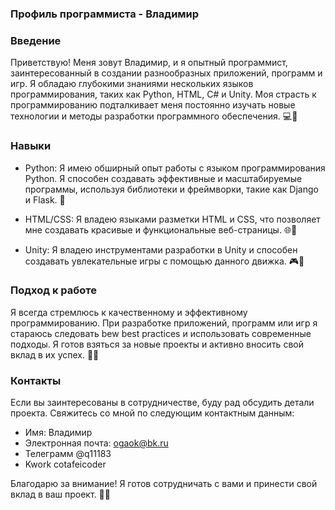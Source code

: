 ### Профиль программиста - Владимир

### Введение
Приветствую! Меня зовут Владимир, и я опытный программист, заинтересованный в создании разнообразных приложений, программ и игр. Я обладаю глубокими знаниями нескольких языков программирования, таких как Python, HTML, C# и Unity. Моя страсть к программированию подталкивает меня постоянно изучать новые технологии и методы разработки программного обеспечения. 💻🚀

### Навыки
- Python: Я имею обширный опыт работы с языком программирования Python. Я способен создавать эффективные и масштабируемые программы, используя библиотеки и фреймворки, такие как Django и Flask. 🐍

- HTML/CSS: Я владею языками разметки HTML и CSS, что позволяет мне создавать красивые и функциональные веб-страницы. 🌐🎨

- Unity: Я владею инструментами разработки в Unity и способен создавать увлекательные игры с помощью данного движка. 🎮🔧

### Подход к работе
Я всегда стремлюсь к качественному и эффективному программированию. При разработке приложений, программ или игр я стараюсь следовать bew best practices и использовать современные подходы. Я готов взяться за новые проекты и активно вносить свой вклад в их успех. 💯✨

### Контакты
Если вы заинтересованы в сотрудничестве, буду рад обсудить детали проекта. Свяжитесь со мной по следующим контактным данным:

- Имя: Владимир
- Электронная почта: ogaok@bk.ru
- Телеграмм @q11183
- Kwork cotafeicoder

Благодарю за внимание! Я готов сотрудничать с вами и принести свой вклад в ваш проект. 🙌🤝

